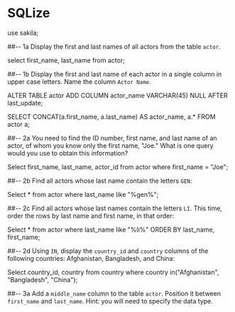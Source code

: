 # SQLize

use sakila;

##-- 1a Display the first and last names of all actors from the table `actor`.

select first_name, last_name from actor;

##-- 1b Display the first and last name of each actor in a single column in upper case letters. Name the column `Actor Name`. 

ALTER TABLE actor
ADD COLUMN actor_name VARCHAR(45) NULL AFTER last_update;

SELECT CONCAT(a.first_name, a.last_name) AS actor_name,
       a.*
FROM   actor a;

##-- 2a You need to find the ID number, first name, and last name of an actor, of whom you know only the first name, "Joe." What is one query would you use to obtain this information?

Select first_name, last_name, actor_id
from actor
where first_name = "Joe";

##-- 2b Find all actors whose last name contain the letters `GEN`:

Select *
from actor
where last_name like "%gen%";

##-- 2c Find all actors whose last names contain the letters `LI`. This time, order the rows by last name and first name, in that order:

Select *
from actor
where last_name like "%li%"
ORDER BY last_name, first_name;

##-- 2d Using `IN`, display the `country_id` and `country` columns of the following countries: Afghanistan, Bangladesh, and China:

Select country_id, country
from country where country in("Afghanistan", "Bangladesh", "China");

##-- 3a Add a `middle_name` column to the table `actor`. Position it between `first_name` and `last_name`. Hint: you will need to specify the data type.

ALTER TABLE actor
ADD COLUMN middle_name VARCHAR(45) NULL AFTER first_name;

##-- 3b You realize that some of these actors have tremendously long last names. Change the data type of the `middle_name` column to `blobs`.

ALTER TABLE actor 
CHANGE COLUMN middle_name middle_name BLOB NULL DEFAULT NULL;

##-- 3c Now delete the `middle_name` column.

ALTER TABLE actor 
DROP COLUMN middle_name;

##-- 4a List the last names of actors, as well as how many actors have that last name.

select last_name,
count(*) as num
from actor
group by last_name;

##-- 4b List last names of actors and the number of actors who have that last name, but only for names that are shared by at least two actors

SELECT last_name, COUNT(*)
    FROM actor
    GROUP BY last_name
    HAVING COUNT(*) >= 2;
    
##-- 4c Oh, no! The actor `HARPO WILLIAMS` was accidentally entered in the `actor` table as `GROUCHO WILLIAMS`, the name of Harpo's second cousin's husband's yoga teacher. Write a query to fix the record.

Select *
from actor
where last_name = "Williams";

UPDATE actor
SET first_name = "HARPO"
WHERE actor_id = 172;

##-- 4d Perhaps we were too hasty in changing `GROUCHO` to `HARPO`. It turns out that `GROUCHO` was the correct name after all! In a single query, if the first name of the actor is currently `HARPO`, change it to `GROUCHO`. Otherwise, change the first name to `MUCHO GROUCHO`, as that is exactly what the actor will be with the grievous error. BE CAREFUL NOT TO CHANGE THE FIRST NAME OF EVERY ACTOR TO `MUCHO GROUCHO`, HOWEVER! (Hint: update the record using a unique identifier.)

Select *
from actor
where last_name = "Williams";


UPDATE actor 
SET first_name =  CASE  
	WHEN first_name = "HARPO" THEN 'GROUCHO' 
	WHEN first_name = "GROUCHO" THEN 'MUCHO GROUCHO'
	ELSE first_name
	END 
WHERE actor_id = 172;

Select *
from actor
where last_name = "Williams";

##-- 5a You cannot locate the schema of the `address` table. Which query would you use to re-create it? 

Show create table address;

##-- 6a Use `JOIN` to display the first and last names, as well as the address, of each staff member. Use the tables `staff` and `address`:


SELECT s.first_name, s.last_name, a.address
FROM staff as s
LEFT JOIN address as a ON
s.address_id = a.address_id;

##-- 6b    Use `JOIN` to display the total amount rung up by each staff member in August of 2005. Use tables `staff` and `payment`.

SELECT s.last_name, COUNT(p.payment_id) 
FROM staff as s
LEFT JOIN payment as p ON
s.staff_id = p.staff_id
Group By s.last_name;

##-- --6c List each film and the number of actors who are listed for that film. Use tables `film_actor` and `film`. Use inner join.

SELECT f.title, COUNT(fa.actor_id) 
FROM film as f
INNER JOIN film_actor as fa ON
f.film_id = fa.film_id
Group By f.title;

##-- 6d How many copies of the film `Hunchback Impossible` exist in the inventory system?

SELECT f.title, COUNT(i.film_id	) 
FROM film as f
INNER JOIN inventory as i ON
f.film_id = i.film_id
WHERE f.title = "Hunchback Impossible"
Group By f.title;

##-- 6e. Using the tables `payment` and `customer` and the `JOIN` command, list the total paid by each customer. List the customers alphabetically by last name:

SELECT c.last_name, sum(p.amount) 
FROM customer as c
INNER JOIN payment as p ON
c.customer_id = p.customer_id
Group By c.customer_id;

##-- 7a  The music of Queen and Kris Kristofferson have seen an unlikely resurgence. As an unintended consequence, films starting with the letters `K` and `Q` have also soared in popularity. Use subqueries to display the titles of movies starting with the letters `K` and `Q` whose language is English.

select title
from film
where film_id in(
	select film_id
	from film
	where language_id = 1)
    AND title LIKE 'K%' or title like 'Q%';
    
##-- 7b  Use subqueries to display all actors who appear in the film `Alone Trip`.
   
select first_name, last_name
from actor
where actor_id in (
	select actor_id
	from film_actor
	where film_id in (
		select film_id
		from film
		where title = "Alone Trip")
        );
        
##-- 7c  You want to run an email marketing campaign in Canada, for which you will need the names and email addresses of all Canadian customers. Use joins to retrieve this information.

SELECT c.email
  FROM customer as c
  INNER JOIN address as a ON c.address_id = a.address_id
  INNER JOIN city ON city.city_id = a.city_id
  WHERE city.country_id = 20;
  
##-- 7d Sales have been lagging among young families, and you wish to target all family movies for a promotion. Identify all movies categorized as famiy films.

select title
from film 
where film_id in (
	select film_id
    from film_category
    where category_id in (
		select category_id
        from category
        where name = 'Family'));


##-- --7e Display the most frequently rented movies in descending order.

SELECT f.title, COUNT(r.inventory_id) as num 
FROM film as f
INNER JOIN inventory as i ON f.film_id = i.film_id
INNER JOIN rental as r ON i.film_id = r.inventory_id
Group By f.title
Order by Count(r.inventory_id) DESC;

##-- 7f Write a query to display how much business, in dollars, each store brought in.

select s.store_id, sum(p.amount)
from store as s
INNER JOIN staff ON s.store_id = staff.store_id
INNER JOIN payment as p ON staff.staff_id = p.staff_id
Group by s.store_id;

##-- 7g Write a query to display for each store its store ID, city, and country.

select s.store_id, city.city, country.country
from store as s
join address as a on s.address_id = a.address_id
join city on a.city_id = city.city_id
join country on city.country_id = country.country_id;

##-- 7h List the top five genres in gross revenue in descending order. (**Hint**: you may need to use the following tables: category, film_category, inventory, payment, and rental.)

select category.name, sum(p.amount) as num
from category
join film_category as f on category.category_id = f.category_id
join inventory as i on f.film_id = i.film_id
join rental as r on r.inventory_id = i.inventory_id
join payment as p on p.rental_id = r.rental_id
group by category.name
order by num DESC
limit 5;

##-- 8a  In your new role as an executive, you would like to have an easy way of viewing the Top five genres by gross revenue. Use the solution from the problem above to create a view. If you haven't solved 7h, you can substitute another query to create a view.

create view top_5_genres as 
select category.name, sum(p.amount) as num
from category
join film_category as f on category.category_id = f.category_id
join inventory as i on f.film_id = i.film_id
join rental as r on r.inventory_id = i.inventory_id
join payment as p on p.rental_id = r.rental_id
group by category.name
order by num DESC
limit 5;

##-- 8b How would you display the view that you created in 8a?

select * from top_5_genres;

##-- 8c You find that you no longer need the view `top_five_genres`. Write a query to delete it.

drop view top_5_genres;




